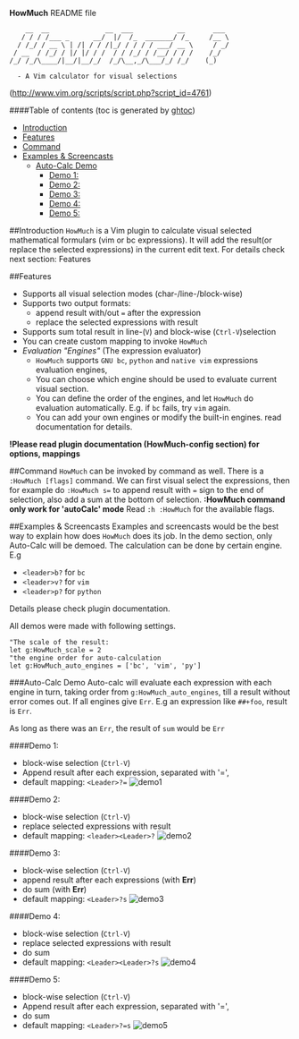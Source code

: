 **HowMuch** README file
	

	    __  __              __  ___           __       ___ 
	   / / / /___ _      __/  |/  /_  _______/ /_     /__ \
	  / /_/ / __ \ | /| / / /|_/ / / / / ___/ __ \     / _/
	 / __  / /_/ / |/ |/ / /  / / /_/ / /__/ / / /    /_/  
	/_/ /_/\____/|__/|__/_/  /_/\__,_/\___/_/ /_/    (_) 

	  - A Vim calculator for visual selections

                                                     

(http://www.vim.org/scripts/script.php?script_id=4761)


####Table of contents
(toc is generated by [ghtoc](https://github.com/sk1418/ghtoc))
- [Introduction](#introduction)
- [Features](#features)
- [Command](#command)
- [Examples & Screencasts](#examples--screencasts)
    - [Auto-Calc Demo](#auto-calc-demo)
        - [Demo 1:](#demo-1)
        - [Demo 2:](#demo-2)
        - [Demo 3:](#demo-3)
        - [Demo 4:](#demo-4)
        - [Demo 5:](#demo-5)

##Introduction
`HowMuch` is a Vim plugin to calculate visual selected mathematical formulars (vim or bc expressions). It will add the result(or replace the selected expressions) in the current edit text. For details check next section: Features 

##Features

- Supports all visual selection modes (char-/line-/block-wise)
- Supports two output formats: 
	- append result with/out `=` after the expression 
	- replace the selected expressions with result
- Supports sum total result in line-(`V`) and block-wise (`Ctrl-V`)selection
- You can create custom mapping to invoke `HowMuch`
- *Evaluation "Engines"* (The expression evaluator)
	- `HowMuch` supports `GNU bc`, `python` and `native vim` expressions evaluation engines,
	- You can choose which engine should be used to evaluate current visual section.
	- You can define the order of the engines, and let `HowMuch` do evaluation automatically. E.g. if `bc` fails, try `vim` again.
	- You can add your own engines or modify the built-in engines. read documentation for details.

**!Please read plugin documentation (HowMuch-config section) for options, mappings**

##Command
`HowMuch` can be invoked by command as well. There is a `:HowMuch [flags]` command. We can first visual select the expressions, then for example do `:HowMuch s=` to append result with ` = ` sign to the end of selection, also add a sum at the bottom of selection. **:HowMuch command only work for 'autoCalc' mode**  Read `:h :HowMuch` for the available flags.

##Examples & Screencasts
Examples and screencasts would be the best way to explain how does `HowMuch` does its job. In the demo section, only Auto-Calc will be demoed. The calculation can be done by certain engine. E.g 

- `<leader>b?` for `bc`
- `<leader>v?` for `vim`
- `<leader>p?` for `python`

Details please check plugin documentation.

All demos were made with following settings.

	"The scale of the result:
	let g:HowMuch_scale = 2 
	"the engine order for auto-calculation
	let g:HowMuch_auto_engines = ['bc', 'vim', 'py']


###Auto-Calc Demo
Auto-calc will evaluate each expression with each engine in turn, taking order from `g:HowMuch_auto_engines`, till a result without error comes out. If all engines give `Err`. E.g an expression like `##+foo`, result is `Err`. 

As long as there was an `Err`, the result of `sum` would be `Err`

####Demo 1:
- block-wise selection (`Ctrl-V`)
- Append result after each expression, separated with '=', 
- default mapping: `<Leader>?=`
![demo1](https://raw.github.com/sk1418/sharedResources/master/HowMuch/demo1.gif)

####Demo 2:
- block-wise selection (`Ctrl-V`)
- replace selected expressions with result
- default mapping: `<leader><Leader>?`
![demo2](https://raw.github.com/sk1418/sharedResources/master/HowMuch/demo2.gif)

####Demo 3:
- block-wise selection (`Ctrl-V`)
- append result after each expressions (with **Err**)
- do sum (with **Err**)
- default mapping: `<Leader>?s`
![demo3](https://raw.github.com/sk1418/sharedResources/master/HowMuch/demo3.gif)

####Demo 4:
- block-wise selection (`Ctrl-V`)
- replace selected expressions with result
- do sum 
- default mapping: `<Leader><Leader>?s`
![demo4](https://raw.github.com/sk1418/sharedResources/master/HowMuch/demo4.gif)

####Demo 5:
- block-wise selection (`Ctrl-V`)
- Append result after each expression, separated with '=', 
- do sum
- default mapping: `<Leader>?=s`
![demo5](https://raw.github.com/sk1418/sharedResources/master/HowMuch/demo5.gif)





